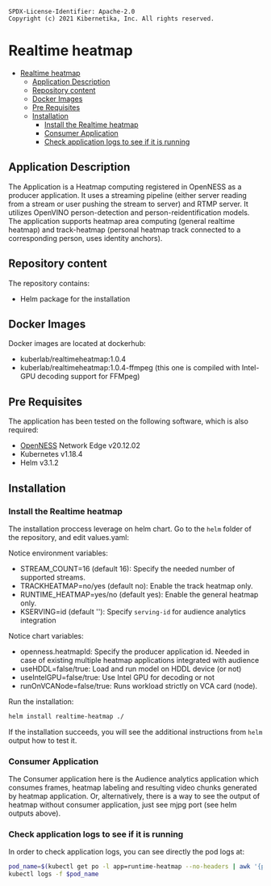 ```text
SPDX-License-Identifier: Apache-2.0
Copyright (c) 2021 Kibernetika, Inc. All rights reserved.
```

# Realtime heatmap

- [Realtime heatmap](#realtime-heatmap)
  - [Application Description](#application-description)
  - [Repository content](#repository-content)
  - [Docker Images](#docker-images)
  - [Pre Requisites](#pre-requisites)
  - [Installation](#installation)
    - [Install the Realtime heatmap](#install-the-realtime-heatmap)
    - [Consumer Application](#consumer-application)
    - [Check application logs to see if it is running](#check-application-logs-to-see-if-it-is-running)

## Application Description

The Application is a Heatmap computing registered in OpenNESS as a producer application. It uses
a streaming pipeline (either server reading from a stream or user pushing the stream to server) and RTMP server.
It utilizes OpenVINO person-detection and person-reidentification models. The application supports heatmap area
computing (general realtime heatmap) and track-heatmap (personal heatmap track connected to a corresponding person, uses
identity anchors).

## Repository content

The repository contains:

-	Helm package for the installation

## Docker Images

Docker images are located at dockerhub:

- kuberlab/realtimeheatmap:1.0.4
- kuberlab/realtimeheatmap:1.0.4-ffmpeg (this one is compiled with Intel-GPU decoding support for FFMpeg)

Pre Requisites
---
The application has been tested on the following software, which is also required:

* [OpenNESS](https://github.com/open-ness/specs) Network Edge v20.12.02
* Kubernetes v1.18.4
* Helm v3.1.2

## Installation

### Install the Realtime heatmap

The installation proccess leverage on helm chart. Go to the `helm` folder of the repository, and edit values.yaml:

Notice environment variables:

- STREAM_COUNT=16 (default 16): Specify the needed number of supported streams.
- TRACKHEATMAP=no/yes (default no): Enable the track heatmap only.
- RUNTIME_HEATMAP=yes/no (default yes): Enable the general heatmap only.
- KSERVING=id (default ''): Specify `serving-id` for audience analytics integration

Notice chart variables:

- openness.heatmapId: Specify the producer application id. Needed in case of existing multiple heatmap applications
integrated with audience
- useHDDL=false/true: Load and run model on HDDL device (or not)
- useIntelGPU=false/true: Use Intel GPU for decoding or not
- runOnVCANode=false/true: Runs workload strictly on VCA card (node).

Run the installation:

```bash
helm install realtime-heatmap ./
```

If the installation succeeds, you will see the additional instructions from `helm` output how to test it.

### Consumer Application

The Consumer application here is the Audience analytics application which consumes frames, heatmap labeling and
resulting video chunks generated by heatmap application. Or, alternatively, there is a way to see the output of heatmap
without consumer application, just see mjpg port (see helm outputs above).

### Check application logs to see if it is running

In order to check application logs, you can see directly the pod logs at:

```bash
pod_name=$(kubectl get po -l app=runtime-heatmap --no-headers | awk '{print $1}')
kubectl logs -f $pod_name
```
